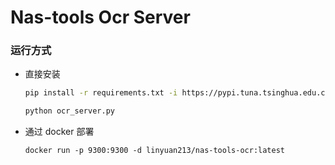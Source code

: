 # Nas-tools Ocr Server

### 运行方式

  - 直接安装

    ```sh
    pip install -r requirements.txt -i https://pypi.tuna.tsinghua.edu.cn/simple

    python ocr_server.py
    ```

  - 通过 docker 部署

    ```
    docker run -p 9300:9300 -d linyuan213/nas-tools-ocr:latest
    ```

